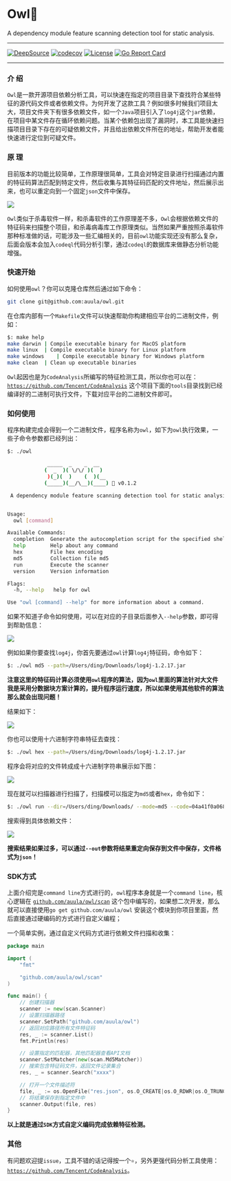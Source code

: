 # Owl🦉

A dependency module feature scanning detection tool for static analysis.

---

[![DeepSource](https://deepsource.io/gh/auula/owl.svg/?label=active+issues&show_trend=true&token=2dqhjlFmox_IfR5zuVpSv64Q)](https://deepsource.io/gh/auula/owl/?ref=repository-badge)
[![codecov](https://codecov.io/gh/auula/owl/branch/main/graph/badge.svg?token=0i8L7DuJlK)](https://codecov.io/gh/auula/owl)
[![License](https://img.shields.io/badge/license-MIT-db5149.svg)](https://github.com/auula/owl/blob/master/LICENSE)
[![Go Report Card](https://goreportcard.com/badge/github.com/auula/owl)](https://goreportcard.com/report/github.com/auula/owl)

---

### 介 绍

`Owl`是一款开源项目依赖分析工具，可以快速在指定的项目目录下查找符合某些特征的源代码文件或者依赖文件。为何开发了这款工具？例如很多时候我们项目太大，项目文件夹下有很多依赖文件，如一个`Java`项目引入了`log4j`这个`jar`依赖，在项目中某文件存在循环依赖问题。当某个依赖包出现了漏洞时，本工具能快速扫描项目目录下存在的可疑依赖文件，并且给出依赖文件所在的地址，帮助开发者能快速进行定位到可疑文件。


### 原 理

目前版本的功能比较简单，工作原理很简单，工具会对特定目录进行扫描通过内置的特征码算法匹配到特定文件，然后收集与其特征码匹配的文件地址，然后展示出来，也可以重定向到一个固定`json`文件中保存。

![](https://tva1.sinaimg.cn/large/e6c9d24egy1h2yvkgtmbwj20lo0ca0tl.jpg)

`Owl`类似于杀毒软件一样，和杀毒软件的工作原理差不多，`Owl`会根据依赖文件的特征码来扫描整个项目，和杀毒病毒库工作原理类似。当然如果严重按照杀毒软件那种标准做的话，可能涉及一些汇编相关的，目前`owl`功能实现还没有那么复杂，后面会版本会加入`codeql`代码分析引擎，通过`codeql`的数据库来做静态分析功能增强。

### 快速开始

如何使用`owl`？你可以克隆仓库然后通过如下命令：

```bash
git clone git@github.com:auula/owl.git
```
在仓库内部有一个`Makefile`文件可以快速帮助你构建相应平台的二进制文件，例如：

```bash
$: make help
make darwin	| Compile executable binary for MacOS platform
make linux	| Compile executable binary for Linux platform
make windows	| Compile executable binary for Windows platform
make clean	| Clean up executable binaries
```

`Owl`起因也是为`CodeAnalysis`所编写的特征检测工具，所以你也可以在：[`https://github.com/Tencent/CodeAnalysis`](https://github.com/Tencent/CodeAnalysis/tree/main/tools/feature_check) 这个项目下面的`tools`目录找到已经编译好的二进制可执行文件，下载对应平台的二进制文件即可。

### 如何使用

程序构建完成会得到一个二进制文件，程序名称为`owl`，如下为`owl`执行效果，一些子命令参数都已经列出：

```bash
$: ./owl

			 _____  _    _  __
			(  _  )( \/\/ )(  )
			 )(_)(  )    (  )(__
			(_____)(__/\__)(____) 🦉 v0.1.2

 A dependency module feature scanning detection tool for static analysis.


Usage:
  owl [command]

Available Commands:
  completion  Generate the autocompletion script for the specified shell
  help        Help about any command
  hex         File hex encoding
  md5         Collection file md5
  run         Execute the scanner
  version     Version information

Flags:
  -h, --help   help for owl

Use "owl [command] --help" for more information about a command.
```

如果不知道子命令如何使用，可以在对应的子目录后面参入`--help`参数，即可得到帮助信息：

![](https://tva1.sinaimg.cn/large/e6c9d24egy1h2yz0laxdyj22ax0u07bb.jpg)

例如如果你要查找`log4j`，你首先要通过`owl`计算`log4j`特征码，命令如下：

```bash
$: ./owl md5 --path=/Users/ding/Downloads/log4j-1.2.17.jar
```

**注意这里的特征码计算必须使用`owl`程序的算法，因为`owl`里面的算法针对大文件我是采用分数据块方案计算的，提升程序运行速度，所以如果使用其他软件的算法那么就会出现问题！**

结果如下：

![](https://tva1.sinaimg.cn/large/e6c9d24egy1h2yz54cg72j22gm0e0af2.jpg)

你也可以使用十六进制字符串特征去查找：

```bash
$: ./owl hex --path=/Users/ding/Downloads/log4j-1.2.17.jar
```

程序会将对应的文件转成成十六进制字符串展示如下图：

![](https://tva1.sinaimg.cn/large/e6c9d24egy1h2yz7v68cbj217g0u0h0x.jpg)

现在就可以扫描器进行扫描了，扫描模可以指定为`md5`或者`hex`，命令如下：

```bash
$: ./owl run --dir=/Users/ding/Downloads/ --mode=md5 --code=04a41f0a068986f0f73485cf507c0f40
```

搜索得到具体依赖文件：

![](https://tva1.sinaimg.cn/large/e6c9d24egy1h2yze6emx3j21yq0dajwn.jpg)


**搜索结果如果过多，可以通过`--out`参数将结果重定向保存到文件中保存，文件格式为`json`！**

### SDK方式

上面介绍完是`command line`方式进行的，`owl`程序本身就是一个`command line`，核心逻辑在 [`github.com/auula/owl/scan`](https://github.com/auula/owl/scan) 这个包中编写的，如果想二次开发，那么就可以直接使用`go get github.com/auula/owl` 安装这个模块到你项目里面，然后直接通过硬编码的方式进行自定义编程；


一个简单实例，通过自定义代码方式进行依赖文件扫描和收集：


```go
package main

import (
    "fmt"

    "github.com/auula/owl/scan"
)

func main() {
    // 创建扫描器
    scanner := new(scan.Scanner)
    // 设置扫描器路径     
    scanner.SetPath("github.com/auula/owl") 
    // 返回对应路径所有文件特征码
    res, _ := scanner.List() 
    fmt.Println(res)

    // 设置指定的匹配器，其他匹配器查看API文档
    scanner.SetMatcher(new(scan.Md5Matcher))
    // 搜索包含特征码文件，返回文件记录集合
    res, _ = scanner.Search("xxxx")

    // 打开一个文件描述符
    file, _ := os.OpenFile("res.json", os.O_CREATE|os.O_RDWR|os.O_TRUNC, 0666)
    // 将结果保存到指定文件中
    scanner.Output(file, res)
}
```

**以上就是通过`SDK`方式自定义编码完成依赖特征检测。**


### 其他

有问题欢迎提`issue`，工具不错的话记得按一个`⭐`，另外更强代码分析工具使用：[`https://github.com/Tencent/CodeAnalysis`](https://github.com/Tencent/CodeAnalysis)。